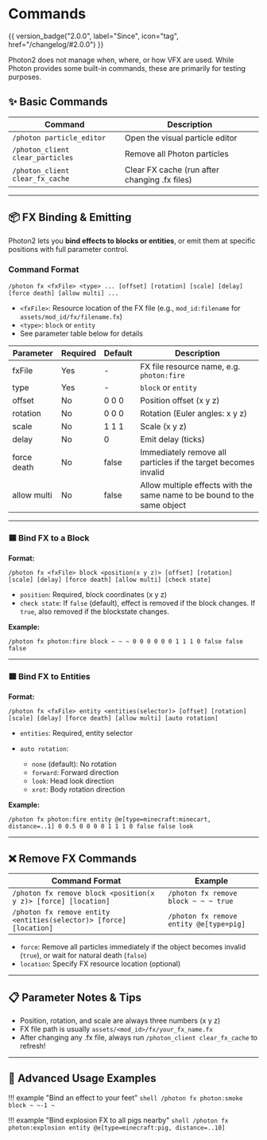 # Commands

{{ version_badge("2.0.0", label="Since", icon="tag", href="/changelog/#2.0.0") }}

Photon2 does not manage when, where, or how VFX are used. While Photon provides some built-in commands, these are primarily for testing purposes.

## ✨ Basic Commands

| Command                          | Description                                   |
| -------------------------------- | --------------------------------------------- |
| `/photon particle_editor`        | Open the visual particle editor               |
| `/photon_client clear_particles` | Remove all Photon particles                   |
| `/photon_client clear_fx_cache`  | Clear FX cache (run after changing .fx files) |

---

## 📦 FX Binding & Emitting

Photon2 lets you **bind effects to blocks or entities**, or emit them at specific positions with full parameter control.

### Command Format

```shell
/photon fx <fxFile> <type> ... [offset] [rotation] [scale] [delay] [force death] [allow multi] ...
```

* `<fxFile>`: Resource location of the FX file (e.g., `mod_id:filename` for `assets/mod_id/fx/filename.fx`)
* `<type>`: `block` or `entity`
* See parameter table below for details

| Parameter   | Required | Default | Description                                                              |
| ----------- | -------- | ------- | ------------------------------------------------------------------------ |
| fxFile      | Yes      | -       | FX file resource name, e.g. `photon:fire`                                |
| type        | Yes      | -       | `block` or `entity`                                                      |
| offset      | No       | 0 0 0   | Position offset (x y z)                                                  |
| rotation    | No       | 0 0 0   | Rotation (Euler angles: x y z)                                           |
| scale       | No       | 1 1 1   | Scale (x y z)                                                            |
| delay       | No       | 0       | Emit delay (ticks)                                                       |
| force death | No       | false   | Immediately remove all particles if the target becomes invalid           |
| allow multi | No       | false   | Allow multiple effects with the same name to be bound to the same object |

---

### 🟦 Bind FX to a Block

**Format:**

```shell
/photon fx <fxFile> block <position(x y z)> [offset] [rotation] [scale] [delay] [force death] [allow multi] [check state]
```

* `position`: Required, block coordinates (x y z)
* `check state`: If `false` (default), effect is removed if the block changes. If `true`, also removed if the blockstate changes.

**Example:**

```shell
/photon fx photon:fire block ~ ~ ~ 0 0 0 0 0 0 1 1 1 0 false false false
```

---

### 🟩 Bind FX to Entities

**Format:**

```shell
/photon fx <fxFile> entity <entities(selector)> [offset] [rotation] [scale] [delay] [force death] [allow multi] [auto rotation]
```

* `entities`: Required, entity selector
* `auto rotation`:

  * `none` (default): No rotation
  * `forward`: Forward direction
  * `look`: Head look direction
  * `xrot`: Body rotation direction

**Example:**

```shell
/photon fx photon:fire entity @e[type=minecraft:minecart, distance=..1] 0 0.5 0 0 0 0 1 1 1 0 false false look
```

---

## ❌ Remove FX Commands

| Command Format                                                     | Example                                 |
| ------------------------------------------------------------------ | --------------------------------------- |
| `/photon fx remove block <position(x y z)> [force] [location]`     | `/photon fx remove block ~ ~ ~ true`    |
| `/photon fx remove entity <entities(selector)> [force] [location]` | `/photon fx remove entity @e[type=pig]` |

* `force`: Remove all particles immediately if the object becomes invalid (`true`), or wait for natural death (`false`)
* `location`: Specify FX resource location (optional)

---

## 📋 Parameter Notes & Tips

* Position, rotation, and scale are always three numbers (x y z)
* FX file path is usually `assets/<mod_id>/fx/your_fx_name.fx`
* After changing any .fx file, always run `/photon_client clear_fx_cache` to refresh!

---

## 🌈 Advanced Usage Examples

!!! example "Bind an effect to your feet"
`shell
    /photon fx photon:smoke block ~ ~-1 ~
    `

!!! example "Bind explosion FX to all pigs nearby"
`shell
    /photon fx photon:explosion entity @e[type=minecraft:pig, distance=..10]
    `